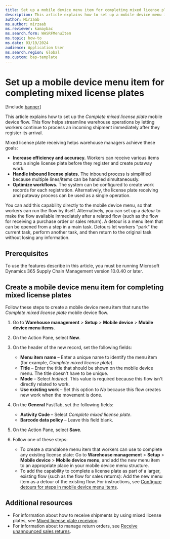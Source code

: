 ```yaml
---
title: Set up a mobile device menu item for completing mixed license plates
description: This article explains how to set up a mobile device menu item that helps streamline warehouse operations by letting workers continue to process an incoming shipment immediately after they register its arrival.
author: Mirzaab
ms.author: mirzaab
ms.reviewer: kamaybac
ms.search.form: WHSRFMenuItem
ms.topic: how-to
ms.date: 03/19/2024
audience: Application User
ms.search.region: Global
ms.custom: bap-template
---
```


# Set up a mobile device menu item for completing mixed license plates

[!include [banner](../includes/banner.md)]

This article explains how to set up the *Complete mixed license plate* mobile device flow. This flow helps streamline warehouse operations by letting workers continue to process an incoming shipment immediately after they register its arrival.

Mixed license plate receiving helps warehouse managers achieve these goals:

- **Increase efficiency and accuracy.** Workers can receive various items onto a single license plate before they register and create putaway work.
- **Handle inbound license plates.** The inbound process is simplified because multiple lines/items can be handled simultaneously.
- **Optimize workflows.** The system can be configured to create work records for each registration. Alternatively, the license plate receiving and putaway process can be used as a single operation.

You can add this capability directly to the mobile device menu, so that workers can run the flow by itself. Alternatively, you can set up a *detour* to make the flow available immediately after a related flow (such as the flow for receiving a purchase order or sales return). A detour is a menu item that can be opened from a step in a main task. Detours let workers "park" the current task, perform another task, and then return to the original task without losing any information.

## Prerequisites

To use the features describe in this article, you must be running Microsoft Dynamics 365 Supply Chain Management version 10.0.40 or later.

## Create a mobile device menu item for completing mixed license plates

Follow these steps to create a mobile device menu item that runs the *Complete mixed license plate* mobile device flow.

1. Go to **Warehouse management** \> **Setup** \> **Mobile device** \> **Mobile device menu items**.
1. On the Action Pane, select **New**.
1. On the header of the new record, set the following fields:

    - **Menu item name** – Enter a unique name to identify the menu item (for example, *Complete mixed license plate*).
    - **Title** – Enter the title that should be shown on the mobile device menu. The title doesn't have to be unique.
    - **Mode** – Select *Indirect*. This value is required because this flow isn't directly related to work.
    - **Use existing work** – Set this option to *No* because this flow creates new work when the movement is done.

1. On the **General** FastTab, set the following fields:

    - **Activity Code** – Select *Complete mixed license plate*.
    - **Barcode data policy** – Leave this field blank.

1. On the Action Pane, select **Save**.
1. Follow one of these steps:

    - To create a standalone menu item that workers can use to complete any existing license plate: Go to **Warehouse management** \> **Setup** \> **Mobile device** \> **Mobile device menu**, and add the new menu item to an appropriate place in your mobile device menu structure.
    - To add the capability to complete a license plate as part of a larger, existing flow (such as the flow for sales returns): Add the new menu item as a detour of the existing flow. For instructions, see [Configure detours for steps in mobile device menu items](warehouse-app-detours.md#enable-detours-in-your-system).

## Additional resources

- For information about how to receive shipments by using mixed license plates, see [Mixed license plate receiving](mixed-license-plate-receiving.md).
- For information about to manage return orders, see [Receive unannounced sales returns](sales-returns-unannounced.md).
